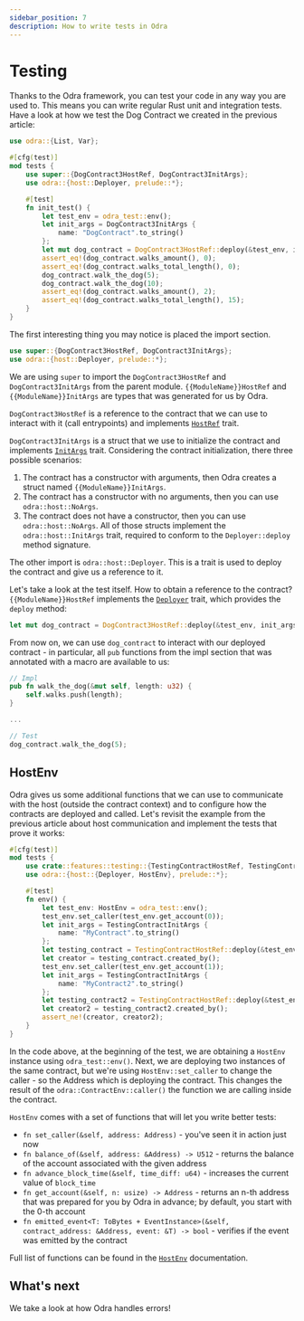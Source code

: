 ```yaml
---
sidebar_position: 7
description: How to write tests in Odra
---
```


# Testing
Thanks to the Odra framework, you can test your code in any way you are used to. This means you can write
regular Rust unit and integration tests. Have a look at how we test the Dog Contract we created in the
previous article:

```rust title="examples/src/features/storage/list.rs"
use odra::{List, Var};

#[cfg(test)]
mod tests {
    use super::{DogContract3HostRef, DogContract3InitArgs};
    use odra::{host::Deployer, prelude::*};

    #[test]
    fn init_test() {
        let test_env = odra_test::env();
        let init_args = DogContract3InitArgs {
            name: "DogContract".to_string()
        };
        let mut dog_contract = DogContract3HostRef::deploy(&test_env, init_args);
        assert_eq!(dog_contract.walks_amount(), 0);
        assert_eq!(dog_contract.walks_total_length(), 0);
        dog_contract.walk_the_dog(5);
        dog_contract.walk_the_dog(10);
        assert_eq!(dog_contract.walks_amount(), 2);
        assert_eq!(dog_contract.walks_total_length(), 15);
    }
}
```

The first interesting thing you may notice is placed the import section.

```rust
use super::{DogContract3HostRef, DogContract3InitArgs};
use odra::{host::Deployer, prelude::*};
```

We are using `super` to import the `DogContract3HostRef` and `DogContract3InitArgs` from the parent module.
`{{ModuleName}}HostRef` and `{{ModuleName}}InitArgs` are types that was generated for us by Odra.

`DogContract3HostRef` is a reference to the contract that we can use to interact with it (call entrypoints) 
and implements [`HostRef`] trait. 

`DogContract3InitArgs` is a struct that we use to initialize the contract and implements [`InitArgs`] trait.
Considering the contract initialization, there three possible scenarios:
1. The contract has a constructor with arguments, then Odra creates a struct named `{{ModuleName}}InitArgs`.
2. The contract has a constructor with no arguments, then you can use `odra::host::NoArgs`.
3. The contract does not have a constructor, then you can use `odra::host::NoArgs`.
All of those structs implement the `odra::host::InitArgs` trait, required to conform to the
`Deployer::deploy` method signature. 

The other import is `odra::host::Deployer`. This is a trait is used to deploy the contract and give us a reference to it.

Let's take a look at the test itself. How to obtain a reference to the contract?
 `{{ModuleName}}HostRef` implements the [`Deployer`] trait, which provides the `deploy` method:

```rust title="examples/src/features/storage/list.rs"
let mut dog_contract = DogContract3HostRef::deploy(&test_env, init_args);
```

From now on, we can use `dog_contract` to interact with our deployed contract - in particular, all
`pub` functions from the impl section that was annotated with a macro are available to us:

```rust title="examples/src/features/storage/list.rs"
// Impl
pub fn walk_the_dog(&mut self, length: u32) {
    self.walks.push(length);
}

...

// Test
dog_contract.walk_the_dog(5);
```

## HostEnv

Odra gives us some additional functions that we can use to communicate with the host (outside the contract context)
and to configure how the contracts are deployed and called. Let's revisit the example from the previous
article about host communication and implement the tests that prove it works:

```rust title="examples/src/features/testing.rs"
#[cfg(test)]
mod tests {
    use crate::features::testing::{TestingContractHostRef, TestingContractInitArgs};
    use odra::{host::{Deployer, HostEnv}, prelude::*};

    #[test]
    fn env() {
        let test_env: HostEnv = odra_test::env();
        test_env.set_caller(test_env.get_account(0));
        let init_args = TestingContractInitArgs {
            name: "MyContract".to_string()
        };
        let testing_contract = TestingContractHostRef::deploy(&test_env, init_args);
        let creator = testing_contract.created_by();
        test_env.set_caller(test_env.get_account(1));
        let init_args = TestingContractInitArgs {
            name: "MyContract2".to_string()
        };
        let testing_contract2 = TestingContractHostRef::deploy(&test_env, init_args);
        let creator2 = testing_contract2.created_by();
        assert_ne!(creator, creator2);
    }
}
```
In the code above, at the beginning of the test, we are obtaining a `HostEnv` instance using `odra_test::env()`.
Next, we are deploying two instances of the same contract, but we're using `HostEnv::set_caller`
to change the caller - so the Address which is deploying the contract. This changes the result of the `odra::ContractEnv::caller()`
the function we are calling inside the contract.

`HostEnv` comes with a set of functions that will let you write better tests:

- `fn set_caller(&self, address: Address)` - you've seen it in action just now
- `fn balance_of(&self, address: &Address) -> U512` - returns the balance of the account associated with the given address
- `fn advance_block_time(&self, time_diff: u64)` - increases the current value of `block_time`
- `fn get_account(&self, n: usize) -> Address` - returns an n-th address that was prepared for you by Odra in advance;
  by default, you start with the 0-th account
- `fn emitted_event<T: ToBytes + EventInstance>(&self, contract_address: &Address, event: &T) -> bool` - verifies if the event was emitted by the contract

Full list of functions can be found in the [`HostEnv`] documentation.

## What's next
We take a look at how Odra handles errors!

[`HostRef`]: https://docs.rs/odra/0.8.0/odra/host/trait.HostRef.html
[`InitArgs`]: https://docs.rs/odra/0.8.0/odra/host/trait.InitArgs.html
[`HostEnv`]: https://docs.rs/odra/0.8.0/odra/host/struct.HostEnv.html
[`Deployer`]: https://docs.rs/odra/0.8.0/odra/host/trait.Deployer.html
[`HostEnv`]: https://docs.rs/odra/0.8.0/odra/host/struct.HostEnv.html